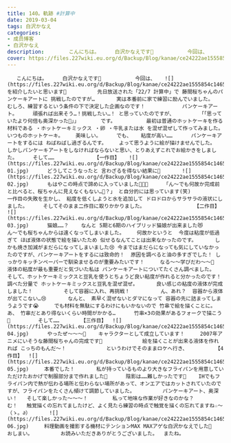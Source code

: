```yaml
---
title: 140。軌跡 #計算中
date: 2019-03-04
tags: 白沢かなえ
categories: 
- 成员博客
- 白沢かなえ
description:        こんにちは。     白沢かなえです🌷           今回は、        を紹介したいと思います🥞          先日放送された「22/7 計算中」で 藤間桜ちゃんのパンケーキアートに 挑戦したのですが&hellip;       ...
cover: https://files.227wiki.eu.org/d/Backup/Blog/kanae/ce24222ae1555854c14653fc3a29b.jpg 
---
```


       こんにちは。     白沢かなえです🌷           今回は、   ![](https://files.227wiki.eu.org/d/Backup/Blog/kanae/ce24222ae1555854c14653fc3a29b.jpg)     を紹介したいと思います🥞          先日放送された「22/7 計算中」で 藤間桜ちゃんのパンケーキアートに 挑戦したのですが…       実は本番前に家で練習に励んでいました。      むしろ、練習するという条件の下で決定した企画なのです！            パンケーキアート。     頑張れば出来そう…！挑戦したい…！ と思っていたのですが、        「「思っていたより何倍も奥深かった🥺」」       です。          最初は普通のホットケーキを作る材料である ・ホットケーキミックス ・卵 ・牛乳または水 を混ぜ混ぜして作ってみました。       いつものホットケーキ。    美味しい。     でも、   粘度が高い……      パンケーキアートをするには ねばねばし過ぎるんです。    よって思うように絵が描けませんでした。           しかしパンケーキアートをしなければならないと思い、とりあえずこれでお絵かきをしました。     そして……             【一作目】   ![](https://files.227wiki.eu.org/d/Backup/Blog/kanae/ce24222ae1555854c14653fc3a29b-01.jpg)      どうしてこうなったと 言わざるを得ない結果に🥺       ![](https://files.227wiki.eu.org/d/Backup/Blog/kanae/ce24222ae1555854c14653fc3a29b-02.jpg)      もはやこの時点で諦めに入っていました👩🏻‍🎨     「ん〜でも何故か完成前と比べると、桜ちゃんに見えなくもない…🤔？」 と自分的には思っています(笑)                一作目の失敗を生かし、 粘度を低くしようと水を追加して ドロドロからサラサラの液状にしました。     そしてそのまま二作目に取りかかりました。                【二作目】  ![](https://files.227wiki.eu.org/d/Backup/Blog/kanae/ce24222ae1555854c14653fc3a29b-03.jpg)      猫娘……？    なんと 5期と6期のハイブリッド猫娘が出来ました😻           ん〜でも桜ちゃんからは遠くなってしまいました。    何故かというと  今度は粘度が低過ぎて ほぼ液体の状態で絵を描いたため 似せるなんてことは出来なかったのです。      しかも焼き加減がまだらになってしまいました😢 今まではまだらになっても気にしていなかったのですが、パンケーキアートをするには致命的！  原因を調べると油の多すぎでした！ しっかりキッチンペーパーで馴染ませるのが重要みたいです！     なる〜〜学びだわ〜〜🤔            液体の粘度が最も重要だと気づいた私は パンケーキアートについてたくさん調べました。       そして、ホットケーキミックスと豆乳を使うとちょうど良い粘度が作れると分かったのです！         調べた分量で ホットケーキミックスと豆乳を混ぜ混ぜ。      良い感じの粘度の液体が完成しました！          そして容器に入れ、再挑戦！          ん、あれ？  容器から液体が出てこない…😢       なんと、 素早く混ぜないとダマになって 容器の先に詰まってしまうようです😭     でも材料を無駄にするわけにもいかないので 竹串で絵を描くことに。       あ、 竹串だとあり得ないくらい時間がかかる…      竹串×3の効果があるフォークで描こう🍴         そして……       【三作目】  ![](https://files.227wiki.eu.org/d/Backup/Blog/kanae/ce24222ae1555854c14653fc3a29b-04.jpg)      やったぜ〜〜〜🌸    キャラクターとして成立しています！     2007年アニメにいそうな藤間桜ちゃんの完成です🌸             絵を描くことが出来る液体を作れれば こっちのもんだ〜！             というわけでそのままロケへ行き、         【4作目】  ![](https://files.227wiki.eu.org/d/Backup/Blog/kanae/ce24222ae1555854c14653fc3a29b-05.jpg)     本番でした！       私が持っているものより大きなフライパンを用意していただけたおかげで制服部分まで作れました🐰      陰影は……難しかったです🥺    IHでもフライパン内で熱が伝わる場所と伝わらない場所があって、オンエアではカットされていたのですが、フライパンをたくさん傾けて調節していました。         パンケーキアート、奥深い！   そして楽しかった〜〜〜！        私って地味な作業が好きなのかな？        む！   触覚描くの忘れてましたけど、よく見たら練習の時点で触覚を描くの忘れてますね☆〜（ゝ。∂）      ![](https://files.227wiki.eu.org/d/Backup/Blog/kanae/ce24222ae1555854c14653fc3a29b-06.jpg)     料理動画を撮影する機材にテンションMAX MAXアゲな白沢かなえでした💓        おしまい。         お読みいただきありがとうございました。  またね。


